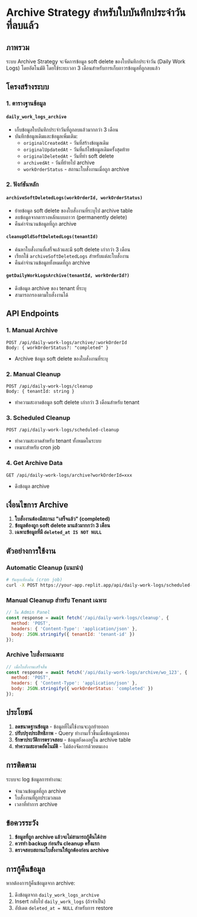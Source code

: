 # Archive Strategy สำหรับใบบันทึกประจำวันที่ลบแล้ว

## ภาพรวม

ระบบ Archive Strategy จะจัดการข้อมูล soft delete ของใบบันทึกประจำวัน (Daily Work Logs) โดยอัตโนมัติ โดยใช้ระยะเวลา 3 เดือนสำหรับการเก็บถาวรข้อมูลที่ถูกลบแล้ว

## โครงสร้างระบบ

### 1. ตารางฐานข้อมูล

#### `daily_work_logs_archive`
- เก็บข้อมูลใบบันทึกประจำวันที่ถูกลบแล้วมากกว่า 3 เดือน
- บันทึกข้อมูลเดิมและข้อมูลเพิ่มเติม:
  - `originalCreatedAt` - วันที่สร้างข้อมูลเดิม
  - `originalUpdatedAt` - วันที่แก้ไขข้อมูลเดิมครั้งสุดท้าย
  - `originalDeletedAt` - วันที่ทำ soft delete
  - `archivedAt` - วันที่ย้ายไป archive
  - `workOrderStatus` - สถานะใบสั่งงานเมื่อถูก archive

### 2. ฟังก์ชันหลัก

#### `archiveSoftDeletedLogs(workOrderId, workOrderStatus)`
- ย้ายข้อมูล soft delete ของใบสั่งงานที่ระบุไป archive table
- ลบข้อมูลจากตารางหลักแบบถาวร (permanently delete)
- คืนค่าจำนวนข้อมูลที่ถูก archive

#### `cleanupOldSoftDeletedLogs(tenantId)`
- ค้นหาใบสั่งงานที่เสร็จแล้วและมี soft delete เก่ากว่า 3 เดือน
- เรียกใช้ `archiveSoftDeletedLogs` สำหรับแต่ละใบสั่งงาน
- คืนค่าจำนวนข้อมูลทั้งหมดที่ถูก archive

#### `getDailyWorkLogsArchive(tenantId, workOrderId?)`
- ดึงข้อมูล archive ของ tenant ที่ระบุ
- สามารถกรองตามใบสั่งงานได้

## API Endpoints

### 1. Manual Archive
```
POST /api/daily-work-logs/archive/:workOrderId
Body: { workOrderStatus?: "completed" }
```
- Archive ข้อมูล soft delete ของใบสั่งงานที่ระบุ

### 2. Manual Cleanup
```
POST /api/daily-work-logs/cleanup
Body: { tenantId: string }
```
- ทำความสะอาดข้อมูล soft delete เก่ากว่า 3 เดือนสำหรับ tenant

### 3. Scheduled Cleanup
```
POST /api/daily-work-logs/scheduled-cleanup
```
- ทำความสะอาดสำหรับ tenant ทั้งหมดในระบบ
- เหมาะสำหรับ cron job

### 4. Get Archive Data
```
GET /api/daily-work-logs/archive?workOrderId=xxx
```
- ดึงข้อมูล archive

## เงื่อนไขการ Archive

1. **ใบสั่งงานต้องมีสถานะ "เสร็จแล้ว" (completed)**
2. **ข้อมูลต้องถูก soft delete มาแล้วมากกว่า 3 เดือน**
3. **เฉพาะข้อมูลที่มี `deleted_at IS NOT NULL`**

## ตัวอย่างการใช้งาน

### Automatic Cleanup (แนะนำ)
```bash
# รันทุกเที่ยงคืน (cron job)
curl -X POST https://your-app.replit.app/api/daily-work-logs/scheduled-cleanup
```

### Manual Cleanup สำหรับ Tenant เฉพาะ
```javascript
// ใน Admin Panel
const response = await fetch('/api/daily-work-logs/cleanup', {
  method: 'POST',
  headers: { 'Content-Type': 'application/json' },
  body: JSON.stringify({ tenantId: 'tenant-id' })
});
```

### Archive ใบสั่งงานเฉพาะ
```javascript
// เมื่อใบสั่งงานเสร็จสิ้น
const response = await fetch('/api/daily-work-logs/archive/wo_123', {
  method: 'POST',
  headers: { 'Content-Type': 'application/json' },
  body: JSON.stringify({ workOrderStatus: 'completed' })
});
```

## ประโยชน์

1. **ลดขนาดฐานข้อมูล** - ข้อมูลที่ไม่ใช้งานจะถูกย้ายออก
2. **ปรับปรุงประสิทธิภาพ** - Query ทำงานเร็วขึ้นเมื่อข้อมูลน้อยลง
3. **รักษาประวัติการตรวจสอบ** - ข้อมูลยังคงอยู่ใน archive table
4. **ทำความสะอาดอัตโนมัติ** - ไม่ต้องจัดการด้วยตนเอง

## การติดตาม

ระบบจะ log ข้อมูลการทำงาน:
- จำนวนข้อมูลที่ถูก archive
- ใบสั่งงานที่ถูกประมวลผล
- เวลาที่ทำการ archive

## ข้อควรระวัง

1. **ข้อมูลที่ถูก archive แล้วจะไม่สามารถกู้คืนได้ง่าย**
2. **ควรทำ backup ก่อนรัน cleanup ครั้งแรก**
3. **ตรวจสอบสถานะใบสั่งงานให้ถูกต้องก่อน archive**

## การกู้คืนข้อมูล

หากต้องการกู้คืนข้อมูลจาก archive:
1. ดึงข้อมูลจาก `daily_work_logs_archive`
2. Insert กลับไป `daily_work_logs` (ถ้าจำเป็น)
3. อัปเดต `deleted_at = NULL` สำหรับการ restore